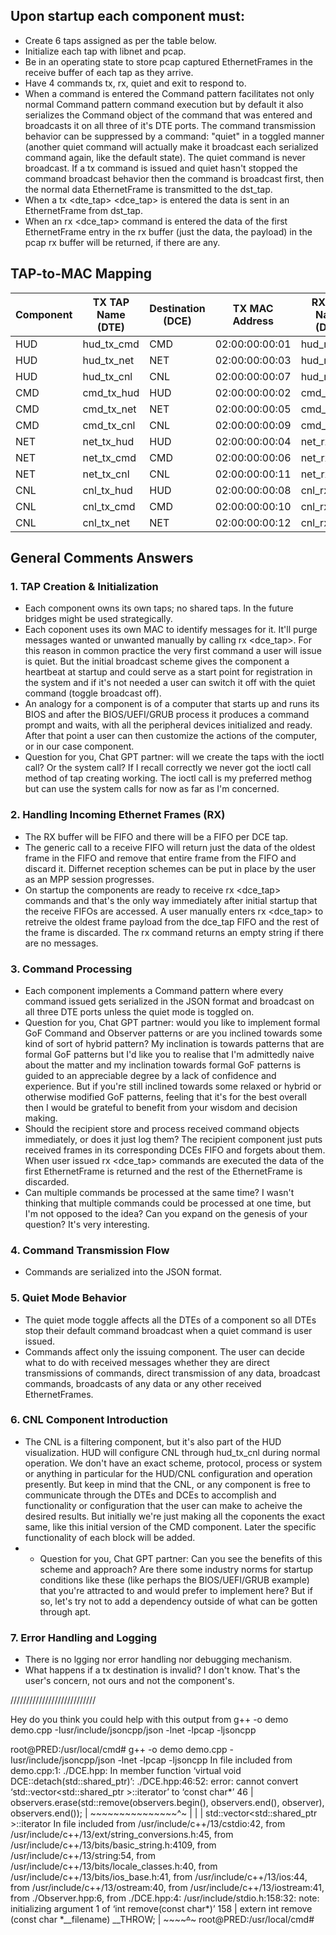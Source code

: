 ## Upon startup each component must: ##

- Create 6 taps assigned as per the table below.
- Initialize each tap with libnet and pcap.
- Be in an operating state to store pcap captured EthernetFrames in the receive buffer of each tap as they arrive.
- Have 4 commands tx, rx, quiet and exit to respond to.
- When a command is entered the Command pattern facilitates not only normal Command pattern command execution but by default it also serializes the Command object of the command that was entered and broadcasts it on all three of it's DTE ports.  The command transmission behavior can be suppressed by a command: "quiet" in a toggled manner (another quiet command will actually make it broadcast each serialized command again, like the default state).  The quiet command is never broadcast.  If a tx command is issued and quiet hasn't stopped the command broadcast behavior then the command is broadcast first, then the normal data EthernetFrame is transmitted to the dst_tap.
- When a tx <dte_tap> <dce_tap> <data> is entered the data is sent in an EthernetFrame from dst_tap.
- When an rx <dce_tap> command is entered the data of the first EthernetFrame entry in the rx buffer (just the data, the payload) in the pcap rx buffer will be returned, if there are any.


## TAP-to-MAC Mapping

| Component | TX TAP Name (DTE) | Destination (DCE) | TX MAC Address | RX TAP Name (DCE) | Source (DTE) | RX MAC Address |
|-----------|------------------|-------------------|----------------|------------------|--------------|----------------|
| HUD       | hud_tx_cmd       | CMD               | 02:00:00:00:01 | hud_rx_cmd       | CMD          | 02:00:00:00:02 |
| HUD       | hud_tx_net       | NET               | 02:00:00:00:03 | hud_rx_net       | NET          | 02:00:00:00:04 |
| HUD       | hud_tx_cnl       | CNL               | 02:00:00:00:07 | hud_rx_cnl       | CNL          | 02:00:00:00:08 |
| CMD       | cmd_tx_hud       | HUD               | 02:00:00:00:02 | cmd_rx_hud       | HUD          | 02:00:00:00:01 |
| CMD       | cmd_tx_net       | NET               | 02:00:00:00:05 | cmd_rx_net       | NET          | 02:00:00:00:06 |
| CMD       | cmd_tx_cnl       | CNL               | 02:00:00:00:09 | cmd_rx_cnl       | CNL          | 02:00:00:00:10 |
| NET       | net_tx_hud       | HUD               | 02:00:00:00:04 | net_rx_hud       | HUD          | 02:00:00:00:03 |
| NET       | net_tx_cmd       | CMD               | 02:00:00:00:06 | net_rx_cmd       | CMD          | 02:00:00:00:05 |
| NET       | net_tx_cnl       | CNL               | 02:00:00:00:11 | net_rx_cnl       | CNL          | 02:00:00:00:12 |
| CNL       | cnl_tx_hud       | HUD               | 02:00:00:00:08 | cnl_rx_hud       | HUD          | 02:00:00:00:07 |
| CNL       | cnl_tx_cmd       | CMD               | 02:00:00:00:10 | cnl_rx_cmd       | CMD          | 02:00:00:00:09 |
| CNL       | cnl_tx_net       | NET               | 02:00:00:00:12 | cnl_rx_net       | NET          | 02:00:00:00:11 |

## General Comments Answers
### 1. TAP Creation & Initialization

- Each component owns its own taps; no shared taps.  In the future bridges might be used strategically.
- Each coponent uses its own MAC to identify messages for it.  It'll purge messages wanted or unwanted manually by calling rx <dce_tap>.  For this reason in common practice the very first command a user will issue is quiet.  But the initial broadcast scheme gives the component a heartbeat at startup and could serve as a start point for registration in the system and if it's not needed a user can switch it off with the quiet command (toggle broadcast off).
- An analogy for a component is of a computer that starts up and runs its BIOS and after the BIOS/UEFI/GRUB process it produces a command prompt and waits, with all the peripheral devices initialized and ready.  After that point a user can then customize the actions of the computer, or in our case component.
- Question for you, Chat GPT partner: will we create the taps with the ioctl call?  Or the system call?  If I recall correctly we never got the ioctl call method of tap creating working.  The ioctl call is my preferred methog but can use the system calls for now as far as I'm concerned.
  
### 2. Handling Incoming Ethernet Frames (RX)
- The RX buffer will be FIFO and there will be a FIFO per DCE tap.
- The generic call to a receive FIFO will return just the data of the oldest frame in the FIFO and remove that entire frame from the FIFO and discard it.  Differnet reception schemes can be put in place by the user as an MPP session progresses.
- On startup the components are ready to receive rx <dce_tap> commands and that's the only way immediately after initial startup that the receive FIFOs are accessed.  A user manually enters rx <dce_tap> to retreive the oldest frame payload from the dce_tap FIFO and the rest of the frame is discarded.  The rx command returns an empty string if there are no messages.

### 3. Command Processing
- Each component implements a Command pattern where every command issued gets serialized in the JSON format and broadcast on all three DTE ports unless the quiet mode is toggled on.
- Question for you, Chat GPT partner: would you like to implement formal GoF Command and Observer patterns or are you inclined towards some kind of sort of hybrid pattern?  My inclination is towards patterns that are formal GoF patterns but I'd like you to realise that I'm admittedly naive about the matter and my inclination towards formal GoF patterns is guided to an appreciable degree by a lack of confidence and experience.  But if you're still inclined towards some relaxed or hybrid or otherwise modified GoF patterns, feeling that it's for the best overall then I would be grateful to benefit from your wisdom and decision making.
- Should the recipient store and process received command objects immediately, or does it just log them?  The recipient component just puts received frames in its corresponding DCEs FIFO and forgets about them.  When user issued rx <dce_tap> commands are executed the data of the first EthernetFrame is returned and the rest of the EthernetFrame is discarded.
- Can multiple commands be processed at the same time?  I wasn't thinking that multiple commands could be processed at one time, but I'm not opposed to the idea?  Can you expand on the genesis of your question?  It's very interesting.

### 4. Command Transmission Flow
- Commands are serialized into the JSON format.


### 5. Quiet Mode Behavior
- The quiet mode toggle affects all the DTEs of a component so all DTEs stop their default command broadcast when a quiet command is user issued.
- Commands affect only the issuing component.  The user can decide what to do with received messages whether they are direct transmissions of commands, direct transmission of any data, broadcast commands, broadcasts of any data or any other received EthernetFrames.

### 6. CNL Component Introduction
- The CNL is a filtering component, but it's also part of the HUD visualization.  HUD will configure CNL through hud_tx_cnl during normal operation.  We don't have an exact scheme, protocol, process or system or anything in particular for the HUD/CNL configuration and operation presently.  But keep in mind that the CNL, or any component is free to communicate through the DTEs and DCEs to accomplish and functionality or configuration that the user can make to acheive the desired results.  But initially we're just making all the coponents the exact same, like this initial version of the CMD component.  Later the specific functionality of each block will be added.
- - Question for you, Chat GPT partner: Can you see the benefits of this scheme and approach?  Are there some industry norms for startup conditions like these (like perhaps the BIOS/UEFI/GRUB example) that you're attracted to and would prefer to implement here?  But if so, let's try not to add a dependency outside of what can be gotten through apt.

### 7. Error Handling and Logging
- There is no lgging nor error handling nor debugging mechanism.
- What happens if a tx destination is invalid?  I don't know.  That's the user's concern, not ours and not the component's.

///////////////////////////

Hey do you think you could help with this output from 
g++ -o demo demo.cpp -Iusr/include/jsoncpp/json -lnet -lpcap -ljsoncpp

root@PRED:/usr/local/cmd# g++ -o demo demo.cpp -Iusr/include/jsoncpp/json -lnet -lpcap -ljsoncpp
In file included from demo.cpp:1:
./DCE.hpp: In member function ‘virtual void DCE::detach(std::shared_ptr<IObserver>)’:
./DCE.hpp:46:52: error: cannot convert ‘std::vector<std::shared_ptr<IObserver> >::iterator’ to ‘const char*’
   46 |         observers.erase(std::remove(observers.begin(), observers.end(), observer), observers.end());
      |                                     ~~~~~~~~~~~~~~~^~
      |                                                    |
      |                                                    std::vector<std::shared_ptr<IObserver> >::iterator
In file included from /usr/include/c++/13/cstdio:42,
                 from /usr/include/c++/13/ext/string_conversions.h:45,
                 from /usr/include/c++/13/bits/basic_string.h:4109,
                 from /usr/include/c++/13/string:54,
                 from /usr/include/c++/13/bits/locale_classes.h:40,
                 from /usr/include/c++/13/bits/ios_base.h:41,
                 from /usr/include/c++/13/ios:44,
                 from /usr/include/c++/13/ostream:40,
                 from /usr/include/c++/13/iostream:41,
                 from ./Observer.hpp:6,
                 from ./DCE.hpp:4:
/usr/include/stdio.h:158:32: note:   initializing argument 1 of ‘int remove(const char*)’
  158 | extern int remove (const char *__filename) __THROW;
      |                    ~~~~~~~~~~~~^~~~~~~~~~
root@PRED:/usr/local/cmd# 


